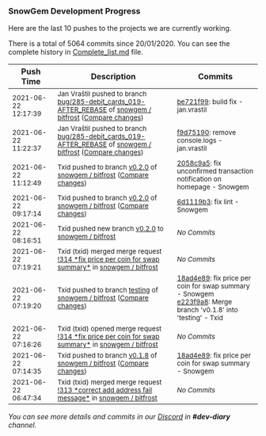 
### SnowGem Development Progress

Here are the last 10 pushes to the projects we are currently working.

There is a total of 5064 commits since 20/01/2020. You can see the complete history in
 [Complete_list.md](Complete_list.md) file.

| Push Time | Description | Commits |
| --- | --- | --- |
| <sub>2021-06-22 12:17:39</sub> | <sub>Jan Vraštil pushed to branch [bug/285\-debit\_cards\_019\-AFTER\_REBASE](https://gitlab.com/snowgem/bitfrost/commits/bug/285-debit_cards_019-AFTER_REBASE) of [snowgem / bitfrost](https://gitlab.com/snowgem/bitfrost) ([Compare changes](https://gitlab.com/snowgem/bitfrost/compare/f9d75190125f2d9f45851b313d8baa60c5ac2dec...be721f99abb134b786de18afe88f6857f851d75e))</sub> | <sub>[be721f99](https://gitlab.com/snowgem/bitfrost/-/commit/be721f99abb134b786de18afe88f6857f851d75e): build fix - jan.vrastil</sub> |
| <sub>2021-06-22 11:22:37</sub> | <sub>Jan Vraštil pushed to branch [bug/285\-debit\_cards\_019\-AFTER\_REBASE](https://gitlab.com/snowgem/bitfrost/commits/bug/285-debit_cards_019-AFTER_REBASE) of [snowgem / bitfrost](https://gitlab.com/snowgem/bitfrost) ([Compare changes](https://gitlab.com/snowgem/bitfrost/compare/6570742c9cedde4f92c837aa31309916bf822959...f9d75190125f2d9f45851b313d8baa60c5ac2dec))</sub> | <sub>[f9d75190](https://gitlab.com/snowgem/bitfrost/-/commit/f9d75190125f2d9f45851b313d8baa60c5ac2dec): remove console.logs - jan.vrastil</sub> |
| <sub>2021-06-22 11:12:49</sub> | <sub>Txid pushed to branch [v0\.2\.0](https://gitlab.com/snowgem/bitfrost/commits/v0.2.0) of [snowgem / bitfrost](https://gitlab.com/snowgem/bitfrost) ([Compare changes](https://gitlab.com/snowgem/bitfrost/compare/6d1119b3b94de8847db7770065b5feecc8beeaa7...2058c9a53c343af7355e544b87dd31cd0461c469))</sub> | <sub>[2058c9a5](https://gitlab.com/snowgem/bitfrost/-/commit/2058c9a53c343af7355e544b87dd31cd0461c469): fix unconfirmed transaction notification on homepage - Snowgem</sub> |
| <sub>2021-06-22 09:17:14</sub> | <sub>Txid pushed to branch [v0\.2\.0](https://gitlab.com/snowgem/bitfrost/commits/v0.2.0) of [snowgem / bitfrost](https://gitlab.com/snowgem/bitfrost) ([Compare changes](https://gitlab.com/snowgem/bitfrost/compare/31eab25e598f9d08751b375a26f5f16c21c5e24b...6d1119b3b94de8847db7770065b5feecc8beeaa7))</sub> | <sub>[6d1119b3](https://gitlab.com/snowgem/bitfrost/-/commit/6d1119b3b94de8847db7770065b5feecc8beeaa7): fix lint - Snowgem</sub> |
| <sub>2021-06-22 08:16:51</sub> | <sub>Txid pushed new branch [v0\.2\.0](https://gitlab.com/snowgem/bitfrost/commits/v0.2.0) to [snowgem / bitfrost](https://gitlab.com/snowgem/bitfrost)</sub> | <sub>_No Commits_</sub> |
| <sub>2021-06-22 07:19:21</sub> | <sub>Txid (txid) merged merge request [\!314 \*fix price per coin for swap summary\*](https://gitlab.com/snowgem/bitfrost/-/merge_requests/314) in [snowgem / bitfrost](https://gitlab.com/snowgem/bitfrost)</sub> | <sub>_No Commits_</sub> |
| <sub>2021-06-22 07:19:20</sub> | <sub>Txid pushed to branch [testing](https://gitlab.com/snowgem/bitfrost/commits/testing) of [snowgem / bitfrost](https://gitlab.com/snowgem/bitfrost) ([Compare changes](https://gitlab.com/snowgem/bitfrost/compare/3b5b6b0bc7af8349d8a4e566d899dd58ff4cdaba...e223f9a874325dcc387ce9edf147003788c02cd4))</sub> | <sub>[18ad4e89](https://gitlab.com/snowgem/bitfrost/-/commit/18ad4e89af7c28a57cab861fb0a1efe8bddd30ee): fix price per coin for swap summary - Snowgem<br>[e223f9a8](https://gitlab.com/snowgem/bitfrost/-/commit/e223f9a874325dcc387ce9edf147003788c02cd4): Merge branch 'v0.1.8' into 'testing' - Txid</sub> |
| <sub>2021-06-22 07:16:26</sub> | <sub>Txid (txid) opened merge request [\!314 \*fix price per coin for swap summary\*](https://gitlab.com/snowgem/bitfrost/-/merge_requests/314) in [snowgem / bitfrost](https://gitlab.com/snowgem/bitfrost)</sub> | <sub>_No Commits_</sub> |
| <sub>2021-06-22 07:14:35</sub> | <sub>Txid pushed to branch [v0\.1\.8](https://gitlab.com/snowgem/bitfrost/commits/v0.1.8) of [snowgem / bitfrost](https://gitlab.com/snowgem/bitfrost) ([Compare changes](https://gitlab.com/snowgem/bitfrost/compare/a42a4042d7035d908c92459a488d87b68ee63a50...18ad4e89af7c28a57cab861fb0a1efe8bddd30ee))</sub> | <sub>[18ad4e89](https://gitlab.com/snowgem/bitfrost/-/commit/18ad4e89af7c28a57cab861fb0a1efe8bddd30ee): fix price per coin for swap summary - Snowgem</sub> |
| <sub>2021-06-22 06:47:34</sub> | <sub>Txid (txid) merged merge request [\!313 \*correct add address fail message\*](https://gitlab.com/snowgem/bitfrost/-/merge_requests/313) in [snowgem / bitfrost](https://gitlab.com/snowgem/bitfrost)</sub> | <sub>_No Commits_</sub> |

_You can see more details and commits in our [Discord](https://discord.gg/zumGnbg) in **#dev-diary** channel._
